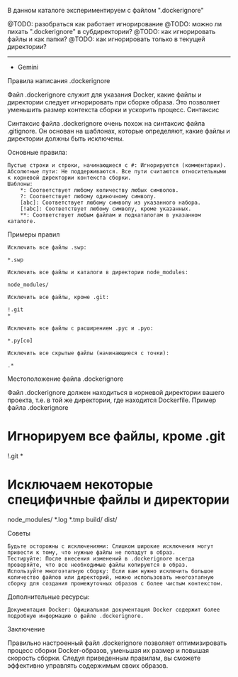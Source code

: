 В данном каталоге экспериментируем с файлом ".dockerignore"

@TODO: разобраться как работает игнорирование
@TODO: можно ли пихать ".dockerignore" в субдиректории?
@TODO: как игнорировать файлы и как папки?
@TODO: как игнорировать только в текущей директории?


---

* Gemini

Правила написания .dockerignore

Файл .dockerignore служит для указания Docker, какие файлы и директории следует игнорировать при сборке образа. Это позволяет уменьшить размер контекста сборки и ускорить процесс.
Синтаксис

Синтаксис файла .dockerignore очень похож на синтаксис файла .gitignore. Он основан на шаблонах, которые определяют, какие файлы и директории должны быть исключены.

Основные правила:

    Пустые строки и строки, начинающиеся с #: Игнорируются (комментарии).
    Абсолютные пути: Не поддерживаются. Все пути считаются относительными к корневой директории контекста сборки.
    Шаблоны:
        *: Соответствует любому количеству любых символов.
        ?: Соответствует любому одиночному символу.
        [abc]: Соответствует любому символу из указанного набора.
        [!abc]: Соответствует любому символу, кроме указанных.
        **: Соответствует любым файлам и подкаталогам в указанном каталоге.

Примеры правил

    Исключить все файлы .swp:

    *.swp

    Исключить все файлы и каталоги в директории node_modules:

    node_modules/

    Исключить все файлы, кроме .git:

    !.git
    *

    Исключить все файлы с расширением .pyc и .pyo:

    *.py[co]

    Исключить все скрытые файлы (начинающиеся с точки):

    .*

Местоположение файла .dockerignore

Файл .dockerignore должен находиться в корневой директории вашего проекта, т.е. в той же директории, где находится Dockerfile.
Пример файла .dockerignore

# Игнорируем все файлы, кроме .git
!.git
*

# Исключаем некоторые специфичные файлы и директории
node_modules/
*.log
*.tmp
build/
dist/

Советы

    Будьте осторожны с исключениями: Слишком широкие исключения могут привести к тому, что нужные файлы не попадут в образ.
    Тестируйте: После внесения изменений в .dockerignore всегда проверяйте, что все необходимые файлы копируются в образ.
    Используйте многоэтапную сборку: Если вам нужно исключить большое количество файлов или директорий, можно использовать многоэтапную сборку для создания промежуточных образов с более чистым контекстом.

Дополнительные ресурсы:

    Документация Docker: Официальная документация Docker содержит более подробную информацию о файле .dockerignore.

Заключение

Правильно настроенный файл .dockerignore позволяет оптимизировать процесс сборки Docker-образов, уменьшая их размер и повышая скорость сборки. Следуя приведенным правилам, вы сможете эффективно управлять содержимым своих образов.